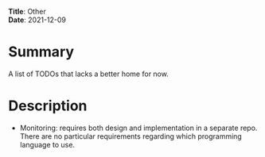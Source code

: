 **Title**: Other </br>
**Date**: 2021-12-09 </br>

# Summary
A list of TODOs that lacks a better home for now.

# Description
- Monitoring: requires both design and implementation in a separate repo.  There
are no particular requirements regarding which programming language to use.
